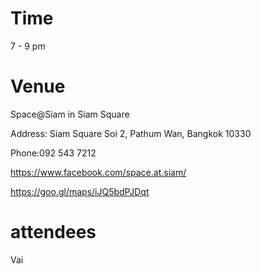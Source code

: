 # Time
7 - 9 pm

# Venue
Space@Siam in Siam Square

Address: Siam Square Soi 2, Pathum Wan, Bangkok 10330

Phone:092 543 7212

https://www.facebook.com/space.at.siam/

https://goo.gl/maps/iJQ5bdPJDqt

# attendees
Vai 

